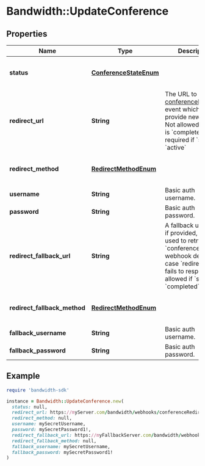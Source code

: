 # Bandwidth::UpdateConference

## Properties

| Name | Type | Description | Notes |
| ---- | ---- | ----------- | ----- |
| **status** | [**ConferenceStateEnum**](ConferenceStateEnum.md) |  | [optional][default to &#39;active&#39;] |
| **redirect_url** | **String** | The URL to send the [conferenceRedirect](/docs/voice/webhooks/conferenceRedirect) event which will provide new BXML. Not allowed if &#x60;state&#x60; is &#x60;completed&#x60;, but required if &#x60;state&#x60; is &#x60;active&#x60; | [optional] |
| **redirect_method** | [**RedirectMethodEnum**](RedirectMethodEnum.md) |  | [optional][default to &#39;POST&#39;] |
| **username** | **String** | Basic auth username. | [optional] |
| **password** | **String** | Basic auth password. | [optional] |
| **redirect_fallback_url** | **String** | A fallback url which, if provided, will be used to retry the &#x60;conferenceRedirect&#x60; webhook delivery in case &#x60;redirectUrl&#x60; fails to respond.  Not allowed if &#x60;state&#x60; is &#x60;completed&#x60;. | [optional] |
| **redirect_fallback_method** | [**RedirectMethodEnum**](RedirectMethodEnum.md) |  | [optional][default to &#39;POST&#39;] |
| **fallback_username** | **String** | Basic auth username. | [optional] |
| **fallback_password** | **String** | Basic auth password. | [optional] |

## Example

```ruby
require 'bandwidth-sdk'

instance = Bandwidth::UpdateConference.new(
  status: null,
  redirect_url: https://myServer.com/bandwidth/webhooks/conferenceRedirect,
  redirect_method: null,
  username: mySecretUsername,
  password: mySecretPassword1!,
  redirect_fallback_url: https://myFallbackServer.com/bandwidth/webhooks/conferenceRedirect,
  redirect_fallback_method: null,
  fallback_username: mySecretUsername,
  fallback_password: mySecretPassword1!
)
```

